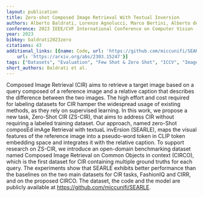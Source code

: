 ```yaml
---
layout: publication
title: Zero-shot Composed Image Retrieval With Textual Inversion
authors: Alberto Baldrati, Lorenzo Agnolucci, Marco Bertini, Alberto del Bimbo
conference: 2023 IEEE/CVF International Conference on Computer Vision (ICCV)
year: 2023
bibkey: baldrati2023zero
citations: 43
additional_links: [{name: Code, url: 'https://github.com/miccunifi/SEARLE.'}, {name: Paper,
    url: 'https://arxiv.org/abs/2303.15247'}]
tags: ["Datasets", "Evaluation", "Few Shot & Zero Shot", "ICCV", "Image Retrieval", "Supervised"]
short_authors: Baldrati et al.
---
```

Composed Image Retrieval (CIR) aims to retrieve a target image based on a
query composed of a reference image and a relative caption that describes the
difference between the two images. The high effort and cost required for
labeling datasets for CIR hamper the widespread usage of existing methods, as
they rely on supervised learning. In this work, we propose a new task,
Zero-Shot CIR (ZS-CIR), that aims to address CIR without requiring a labeled
training dataset. Our approach, named zero-Shot composEd imAge Retrieval with
textuaL invErsion (SEARLE), maps the visual features of the reference image
into a pseudo-word token in CLIP token embedding space and integrates it with
the relative caption. To support research on ZS-CIR, we introduce an
open-domain benchmarking dataset named Composed Image Retrieval on Common
Objects in context (CIRCO), which is the first dataset for CIR containing
multiple ground truths for each query. The experiments show that SEARLE
exhibits better performance than the baselines on the two main datasets for CIR
tasks, FashionIQ and CIRR, and on the proposed CIRCO. The dataset, the code and
the model are publicly available at https://github.com/miccunifi/SEARLE.